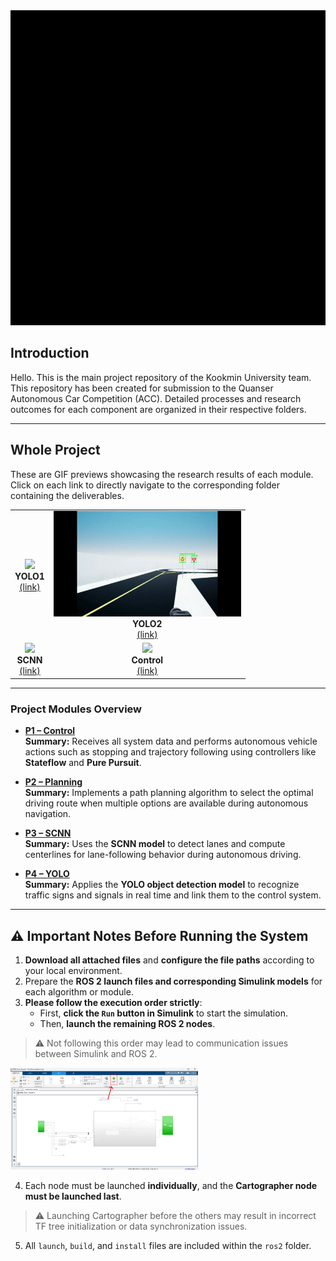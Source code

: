 <img src="image/kdasmain.gif" alt="KDAS" width="800"/>

## Introduction

Hello.
This is the main project repository of the Kookmin University team.
This repository has been created for submission to the Quanser Autonomous Car Competition (ACC).
Detailed processes and research outcomes for each component are organized in their respective folders.


---

## Whole Project

These are GIF previews showcasing the research results of each module.
Click on each link to directly navigate to the corresponding folder containing the deliverables.

<table>
  <tr>
    <td align="center">
      <img src="image/YOLOReadme1.gif" width="300"><br>
      <b>YOLO1</b><br>
      <a href="YOLO/">(link)</a>
    </td>
    <td align="center">
      <img src="image/YOLOReadme2.gif" width="300"><br>
      <b>YOLO2</b><br>
      <a href="YOLO/">(link)</a>
    </td>
  </tr>
  <tr>
    <td align="center">
      <img src="image/SCNNmodel.gif" width="300"><br>
      <b>SCNN</b><br>
      <a href="SCNN/">(link)</a>
    </td>
    <td align="center">
      <img src="image/ControlMat.gif" width="300"><br>
      <b>Control</b><br>
      <a href="Control/">(link)</a>
    </td>
  </tr>
</table>

---

### Project Modules Overview

- [**P1 – Control**](P1/)  
  **Summary:** Receives all system data and performs autonomous vehicle actions such as stopping and trajectory following using controllers like **Stateflow** and **Pure Pursuit**.

- [**P2 – Planning**](P2/)  
  **Summary:** Implements a path planning algorithm to select the optimal driving route when multiple options are available during autonomous navigation.

- [**P3 – SCNN**](P3/)  
  **Summary:** Uses the **SCNN model** to detect lanes and compute centerlines for lane-following behavior during autonomous driving.

- [**P4 – YOLO**](P4/)  
  **Summary:** Applies the **YOLO object detection model** to recognize traffic signs and signals in real time and link them to the control system.

---

## ⚠️ Important Notes Before Running the System

1. **Download all attached files** and **configure the file paths** according to your local environment.
2. Prepare the **ROS 2 launch files and corresponding Simulink models** for each algorithm or module.
3. **Please follow the execution order strictly**:
   -  First, **click the `Run` button in Simulink** to start the simulation.
   -  Then, **launch the remaining ROS 2 nodes**.
> ⚠️ Not following this order may lead to communication issues between Simulink and ROS 2.

<img src="image/simulinkex.png" alt="KDAS" width="300"/>

4. Each node must be launched **individually**, and the **Cartographer node must be launched last**.
> ⚠️ Launching Cartographer before the others may result in incorrect TF tree initialization or data synchronization issues.
5. All `launch`, `build`, and `install` files are included within the `ros2` folder.

